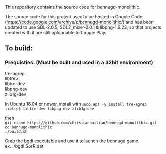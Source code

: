 This repository contains the source code for bennugd-monolithic.

The source code for this project used to be hosted in Google Code (https://code.google.com/archive/p/bennugd-monolithic/) and has been updated to use SDL-2.0.5, SDL2_mixer-2.0.1 & libpng-1.6.23, so that projects created with it are still uploadable to Google Play.

## To build:

### Prequisties: (Must be built and used in a 32bit environment)
tre-agrep \
libtre5 \
libtre-dev \
libpng-dev \
zlib1g-dev

In Ubuntu 16.04 or newer, install with `sudo apt -y install tre-agrep libtre5 libtre-dev libpng-dev zlib1g-dev`

then \
`git clone https://github.com/christianhaitian/bennugd-monolithic.git` \
`cd bennugd-monolithic` \
`./build.sh`

Grab the bgdi executable and use it to launch the bennugd game. \
ex. ./bgdi SorR.dat
